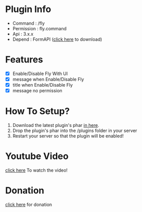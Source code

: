# Plugin Info
 - Command : /fly
 - Permission : fly.command
 - Api : 3.x.x
 - Depend : FormAPI ([click here](https://poggit.pmmp.io/p/FormAPI) to download)
 
# Features
 - [x] Enable/Disable Fly With UI
 - [x] message when Enable/Disable Fly
 - [x] title when Enable/Disable Fly
 - [x] message no permission
 
# How To Setup?
1. Download the latest plugin's phar [in here](https://poggit.pmmp.io/ci/misael38/FlyUI).
2. Drop the plugin's phar into the /plugins folder in your server
3. Restart your server so that the plugin will be enabled!

# Youtube Video
 [click here](https://www.google.com) To watch the video!

# Donation
 [click here](https://www.paypal.me/misael38) for donation 

